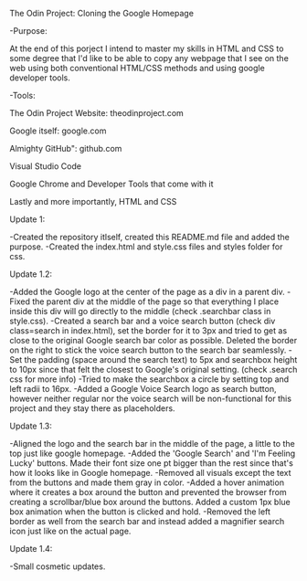 The Odin Project: Cloning the Google Homepage

-Purpose:

At the end of this porject I intend to master my skills in HTML and CSS to some degree that I'd like to be able to copy any webpage that I see on the web using both conventional HTML/CSS methods and using google developer tools.

-Tools:

The Odin Project Website: theodinproject.com

Google itself: google.com

Almighty GitHub": github.com

Visual Studio Code

Google Chrome and Developer Tools that come with it

Lastly and more importantly, HTML and CSS

Update 1:

-Created the repository itlself, created this README.md file and added the purpose.
-Created the index.html and style.css files and styles folder for css.

Update 1.2:

-Added the Google logo at the center of the page as a div in a parent div. 
-Fixed the parent div at the middle of the page so that everything I place inside this div will go directly to the middle (check .searchbar class in style.css).
-Created a search bar and a voice search button (check div class=search in index.html), set the border for it to 3px and tried to get as close to the original Google search bar color as possible. Deleted the border on the right to stick the voice search button to the search bar seamlessly.
-Set the padding (space around the search text) to 5px and searchbox height to 10px since that felt the closest to Google's original setting. (check .search css for more info)
-Tried to make the searchbox a circle by setting top and left radii to 16px.
-Added a Google Voice Search logo as search button, however neither regular nor the voice search will be non-functional for this project and they stay there as placeholders.

Update 1.3:

-Aligned the logo and the search bar in the middle of the page, a little to the top just like google homepage.
-Added the 'Google Search' and 'I'm Feeling Lucky' buttons. Made their font size one pt bigger than the rest since that's how it looks like in Google homepage.
-Removed all visuals except the text from the buttons and made them gray in color.
-Added a hover animation where it creates a box around the button and prevented the browser from creating a scrollbar/blue box around the buttons. Added a custom 1px blue box animation when the button is clicked and hold.
-Removed the left border as well from the search bar and instead added a magnifier search icon just like on the actual page.

Update 1.4:

-Small cosmetic updates.